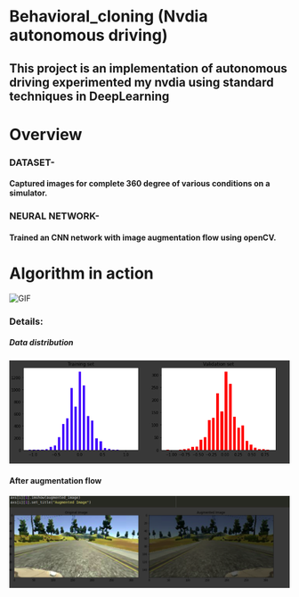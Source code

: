 # Behavioral_cloning (Nvdia autonomous driving)
## This project is an implementation of autonomous driving experimented my nvdia using standard techniques in DeepLearning
# Overview
### DATASET- 
#### Captured images for complete 360 degree of various conditions on a simulator.
### NEURAL NETWORK-
#### Trained an CNN network with image augmentation flow using openCV.
# Algorithm in action
![GIF](images/ezgif-6-863a04ded33a.gif)
### Details:
##### Data distribution
![distribution](images/diatribution.png)
#### After augmentation flow
![augmented](images/augmentation_flow.png)



